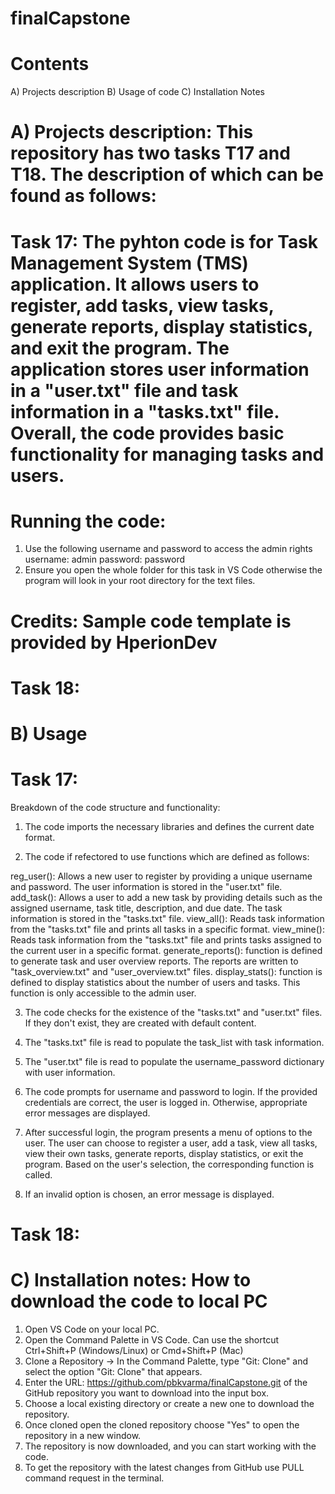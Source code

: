 # finalCapstone
# Contents
A) Projects description
B) Usage of code
C) Installation Notes

# A) Projects description: This repository has two tasks T17 and T18. The description of which can be found as follows:

# Task 17: The pyhton code is for Task Management System (TMS) application. It allows users to register, add tasks, view tasks, generate reports, display statistics, and exit the program. The application stores user information in a "user.txt" file and task information in a "tasks.txt" file. Overall, the code provides basic functionality for managing tasks and users.
# Running the code: 
1. Use the following username and password to access the admin rights 
  username: admin
  password: password
2. Ensure you open the whole folder for this task in VS Code otherwise the program will look in your root directory for the text files.
# Credits: Sample code template is provided by HperionDev 

# Task 18: 

# B) Usage
# Task 17: 
Breakdown of the code structure and functionality:

1. The code imports the necessary libraries and defines the current date format.
 
2. The code if refectored to use functions which are defined as follows:
   
reg_user(): Allows a new user to register by providing a unique username and password. The user information is stored in the "user.txt" file.
add_task(): Allows a user to add a new task by providing details such as the assigned username, task title, description, and due date. The task information is stored in the "tasks.txt" file.
view_all(): Reads task information from the "tasks.txt" file and prints all tasks in a specific format.
view_mine(): Reads task information from the "tasks.txt" file and prints tasks assigned to the current user in a specific format.
generate_reports():  function is defined to generate task and user overview reports. The reports are written to "task_overview.txt" and "user_overview.txt" files.
display_stats(): function is defined to display statistics about the number of users and tasks. This function is only accessible to the admin user.

3. The code checks for the existence of the "tasks.txt" and "user.txt" files. If they don't exist, they are created with default content.

4. The "tasks.txt" file is read to populate the task_list with task information.

5. The "user.txt" file is read to populate the username_password dictionary with user information.

6. The code prompts for username and password to login. If the provided credentials are correct, the user is logged in. Otherwise, appropriate error messages are displayed.

7. After successful login, the program presents a menu of options to the user. The user can choose to register a user, add a task, view all tasks, view their own tasks, generate reports, display statistics, or exit the program.
Based on the user's selection, the corresponding function is called.

8. If an invalid option is chosen, an error message is displayed.

# Task 18: 


# C) Installation notes: How to download the code to local PC
1. Open VS Code on your local PC.
2. Open the Command Palette in VS Code. Can use the shortcut Ctrl+Shift+P (Windows/Linux) or Cmd+Shift+P (Mac)
3. Clone a Repository -> In the Command Palette, type "Git: Clone" and select the option "Git: Clone" that appears. 
4. Enter the URL: https://github.com/pbkvarma/finalCapstone.git of the GitHub repository you want to download into the input box.
5. Choose a  local existing directory or create a new one to download the repository.
6. Once cloned open the cloned repository choose "Yes" to open the repository in a new window.
7. The repository is now downloaded, and you can start working with the code. 
8. To get the repository with the latest changes from GitHub use PULL command request in the terminal.





